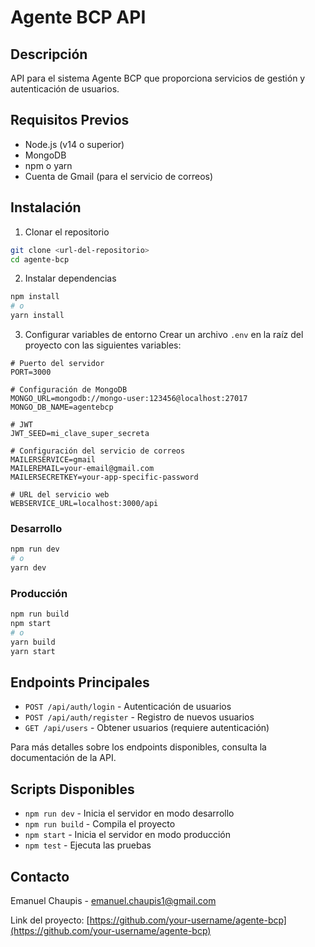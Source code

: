 
# Agente BCP API

## Descripción
API para el sistema Agente BCP que proporciona servicios de gestión y autenticación de usuarios.

## Requisitos Previos
- Node.js (v14 o superior)
- MongoDB
- npm o yarn
- Cuenta de Gmail (para el servicio de correos)

## Instalación

1. Clonar el repositorio
```bash
git clone <url-del-repositorio>
cd agente-bcp
```

2. Instalar dependencias
```bash
npm install
# o
yarn install
```

3. Configurar variables de entorno
Crear un archivo `.env` en la raíz del proyecto con las siguientes variables:

```env
# Puerto del servidor
PORT=3000

# Configuración de MongoDB
MONGO_URL=mongodb://mongo-user:123456@localhost:27017
MONGO_DB_NAME=agentebcp

# JWT
JWT_SEED=mi_clave_super_secreta

# Configuración del servicio de correos
MAILERSERVICE=gmail
MAILEREMAIL=your-email@gmail.com
MAILERSECRETKEY=your-app-specific-password

# URL del servicio web
WEBSERVICE_URL=localhost:3000/api
```

### Desarrollo
```bash
npm run dev
# o
yarn dev
```

### Producción
```bash
npm run build
npm start
# o
yarn build
yarn start
```

## Endpoints Principales

- `POST /api/auth/login` - Autenticación de usuarios
- `POST /api/auth/register` - Registro de nuevos usuarios
- `GET /api/users` - Obtener usuarios (requiere autenticación)

Para más detalles sobre los endpoints disponibles, consulta la documentación de la API.

## Scripts Disponibles

- `npm run dev` - Inicia el servidor en modo desarrollo
- `npm run build` - Compila el proyecto
- `npm start` - Inicia el servidor en modo producción
- `npm test` - Ejecuta las pruebas


## Contacto

Emanuel Chaupis - emanuel.chaupis1@gmail.com

Link del proyecto: [https://github.com/your-username/agente-bcp](https://github.com/your-username/agente-bcp)
